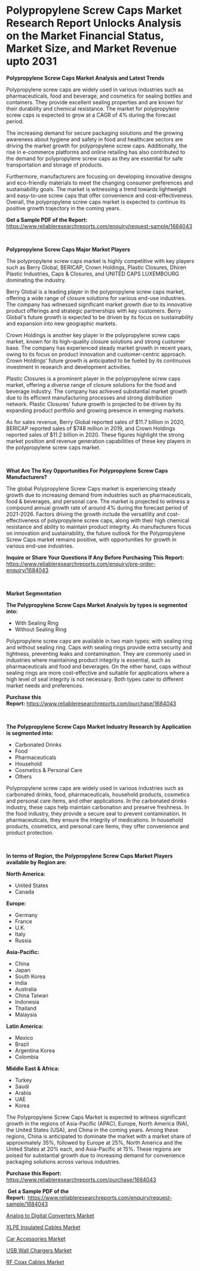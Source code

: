 <p><h1>Polypropylene Screw Caps Market Research Report Unlocks Analysis on the Market Financial Status, Market Size, and Market Revenue upto 2031</h1></p><p><strong>Polypropylene Screw Caps Market Analysis and Latest Trends</strong></p>
<p><p>Polypropylene screw caps are widely used in various industries such as pharmaceuticals, food and beverage, and cosmetics for sealing bottles and containers. They provide excellent sealing properties and are known for their durability and chemical resistance. The market for polypropylene screw caps is expected to grow at a CAGR of 4% during the forecast period.</p><p>The increasing demand for secure packaging solutions and the growing awareness about hygiene and safety in food and healthcare sectors are driving the market growth for polypropylene screw caps. Additionally, the rise in e-commerce platforms and online retailing has also contributed to the demand for polypropylene screw caps as they are essential for safe transportation and storage of products.</p><p>Furthermore, manufacturers are focusing on developing innovative designs and eco-friendly materials to meet the changing consumer preferences and sustainability goals. The market is witnessing a trend towards lightweight and easy-to-use screw caps that offer convenience and cost-effectiveness. Overall, the polypropylene screw caps market is expected to continue its positive growth trajectory in the coming years.</p></p>
<p><strong>Get a Sample PDF of the Report:&nbsp;</strong> <a href="https://www.reliableresearchreports.com/enquiry/request-sample/1684043">https://www.reliableresearchreports.com/enquiry/request-sample/1684043</a></p>
<p>&nbsp;</p>
<p><strong>Polypropylene Screw Caps Major Market Players</strong></p>
<p><p>The polypropylene screw caps market is highly competitive with key players such as Berry Global, BERICAP, Crown Holdings, Plastic Closures, Dhiren Plastic Industries, Caps & Closures, and UNITED CAPS LUXEMBOURG dominating the industry.</p><p>Berry Global is a leading player in the polypropylene screw caps market, offering a wide range of closure solutions for various end-use industries. The company has witnessed significant market growth due to its innovative product offerings and strategic partnerships with key customers. Berry Global's future growth is expected to be driven by its focus on sustainability and expansion into new geographic markets.</p><p>Crown Holdings is another key player in the polypropylene screw caps market, known for its high-quality closure solutions and strong customer base. The company has experienced steady market growth in recent years, owing to its focus on product innovation and customer-centric approach. Crown Holdings' future growth is anticipated to be fueled by its continuous investment in research and development activities.</p><p>Plastic Closures is a prominent player in the polypropylene screw caps market, offering a diverse range of closure solutions for the food and beverage industry. The company has achieved substantial market growth due to its efficient manufacturing processes and strong distribution network. Plastic Closures' future growth is projected to be driven by its expanding product portfolio and growing presence in emerging markets.</p><p>As for sales revenue, Berry Global reported sales of $11.7 billion in 2020, BERICAP reported sales of $748 million in 2019, and Crown Holdings reported sales of $11.2 billion in 2020. These figures highlight the strong market position and revenue generation capabilities of these key players in the polypropylene screw caps market.</p></p>
<p>&nbsp;</p>
<p><strong>What Are The Key Opportunities For Polypropylene Screw Caps Manufacturers?</strong></p>
<p><p>The global Polypropylene Screw Caps market is experiencing steady growth due to increasing demand from industries such as pharmaceuticals, food & beverages, and personal care. The market is projected to witness a compound annual growth rate of around 4% during the forecast period of 2021-2026. Factors driving the growth include the versatility and cost-effectiveness of polypropylene screw caps, along with their high chemical resistance and ability to maintain product integrity. As manufacturers focus on innovation and sustainability, the future outlook for the Polypropylene Screw Caps market remains positive, with opportunities for growth in various end-use industries.</p></p>
<p><strong>Inquire or Share Your Questions If Any Before Purchasing This Report:</strong> <a href="https://www.reliableresearchreports.com/enquiry/pre-order-enquiry/1684043">https://www.reliableresearchreports.com/enquiry/pre-order-enquiry/1684043</a></p>
<p>&nbsp;</p>
<p><strong>Market Segmentation</strong></p>
<p><strong>The Polypropylene Screw Caps Market Analysis by types is segmented into:</strong></p>
<p><ul><li>With Sealing Ring</li><li>Without Sealing Ring</li></ul></p>
<p><p>Polypropylene screw caps are available in two main types: with sealing ring and without sealing ring. Caps with sealing rings provide extra security and tightness, preventing leaks and contamination. They are commonly used in industries where maintaining product integrity is essential, such as pharmaceuticals and food and beverages. On the other hand, caps without sealing rings are more cost-effective and suitable for applications where a high level of seal integrity is not necessary. Both types cater to different market needs and preferences.</p></p>
<p><strong>Purchase this Report:&nbsp;</strong><a href="https://www.reliableresearchreports.com/purchase/1684043">https://www.reliableresearchreports.com/purchase/1684043</a></p>
<p>&nbsp;</p>
<p><strong>The Polypropylene Screw Caps Market Industry Research by Application is segmented into:</strong></p>
<p><ul><li>Carbonated Drinks</li><li>Food</li><li>Pharmaceuticals</li><li>Household</li><li>Cosmetics & Personal Care</li><li>Others</li></ul></p>
<p><p>Polypropylene screw caps are widely used in various industries such as carbonated drinks, food, pharmaceuticals, household products, cosmetics and personal care items, and other applications. In the carbonated drinks industry, these caps help maintain carbonation and preserve freshness. In the food industry, they provide a secure seal to prevent contamination. In pharmaceuticals, they ensure the integrity of medications. In household products, cosmetics, and personal care items, they offer convenience and product protection.</p></p>
<p>&nbsp;</p>
<p><strong>In terms of Region, the Polypropylene Screw Caps Market Players available by Region are:</strong></p>
<p>
    <p> <strong> North America: </strong>
        <ul>
            <li>United States</li>
            <li>Canada</li>
        </ul>
        </p> 
    <p> <strong> Europe: </strong>
        <ul>
            <li>Germany</li>
            <li>France</li>
            <li>U.K.</li>
            <li>Italy</li>
            <li>Russia</li>
        </ul>
        </p> 
    <p> <strong> Asia-Pacific: </strong>
        <ul>
            <li>China</li>
            <li>Japan</li>
            <li>South Korea</li>
            <li>India</li>
            <li>Australia</li>
            <li>China Taiwan</li>
            <li>Indonesia</li>
            <li>Thailand</li>
            <li>Malaysia</li>
        </ul>
        </p> 
    <p> <strong> Latin America: </strong>
        <ul>
            <li>Mexico</li>
            <li>Brazil</li>
            <li>Argentina Korea</li>
            <li>Colombia</li>
        </ul>
        </p> 
    <p> <strong> Middle East & Africa: </strong>
        <ul>
            <li>Turkey</li>
            <li>Saudi</li>
            <li>Arabia</li>
            <li>UAE</li>
            <li>Korea</li>
        </ul>
    </p>
    </p>
<p><p>The Polypropylene Screw Caps Market is expected to witness significant growth in the regions of Asia-Pacific (APAC), Europe, North America (NA), the United States (USA), and China in the coming years. Among these regions, China is anticipated to dominate the market with a market share of approximately 35%, followed by Europe at 25%, North America and the United States at 20% each, and Asia-Pacific at 15%. These regions are poised for substantial growth due to increasing demand for convenience packaging solutions across various industries.</p></p>
<p><strong>Purchase this Report: </strong><a href="https://www.reliableresearchreports.com/purchase/1684043">https://www.reliableresearchreports.com/purchase/1684043</a></p>
<p>&nbsp;<strong>Get a Sample PDF of the Report:&nbsp;&nbsp;</strong><a href="https://www.reliableresearchreports.com/enquiry/request-sample/1684043">https://www.reliableresearchreports.com/enquiry/request-sample/1684043</a></p>
<p><strong></strong></p>
<p><p><a href="https://medium.com/@annaalexander40/analog-to-digital-converters-market-the-key-to-successful-business-strategy-forecast-till-2031-45993d9b4722">Analog to Digital Converters Market</a></p><p><a href="https://medium.com/@zoerees777/xlpe-insulated-cables-market-report-reveals-the-latest-trends-and-growth-opportunities-of-this-ac2ed4a6478b">XLPE Insulated Cables Market</a></p><p><a href="https://github.com/nicoletavirag/Market-Research-Report-List-2/blob/main/car-accessories-market.md">Car Accessories Market</a></p><p><a href="https://github.com/mauripalmi/Market-Research-Report-List-2/blob/main/usb-wall-chargers-market.md">USB Wall Chargers Market</a></p><p><a href="https://medium.com/@zoerees777/rf-coax-cables-market-analysis-its-cagr-market-segmentation-and-global-industry-overview-ef6c8b6c50a5">RF Coax Cables Market</a></p></p>